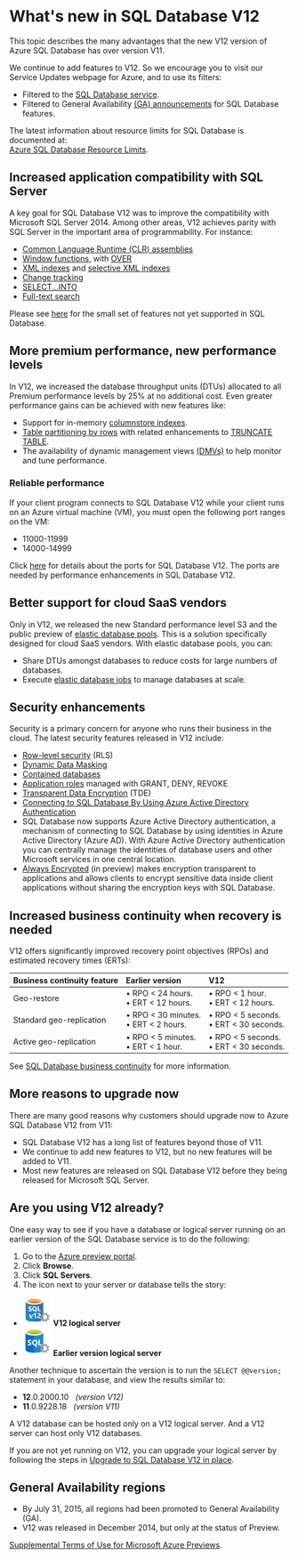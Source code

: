 <properties 
	pageTitle="What's new in SQL Database V12 | Microsoft Azure" 
	description="Describes why business systems that are using Azure SQL Database in the cloud will benefit by upgrading to version V12 now." 
	services="sql-database" 
	documentationCenter="" 
	authors="MightyPen" 
	manager="jeffreyg" 
	editor=""/>


<tags 
	ms.service="sql-database" 
	ms.workload="data-management" 
	ms.tgt_pltfrm="na" 
	ms.devlang="na" 
	ms.topic="article" 
	ms.date="09/15/2015" 
	ms.author="genemi"/>


# What's new in SQL Database V12


This topic describes the many advantages that the new V12 version of Azure SQL Database has over version V11.


We continue to add features to V12. So we encourage you to visit our Service Updates webpage for Azure, and to use its filters:


- Filtered to the [SQL Database service](http://azure.microsoft.com/updates/?service=sql-database).
- Filtered to General Availability [(GA) announcements](http://azure.microsoft.com/updates/?service=sql-database&update-type=general-availability) for SQL Database features.


The latest information about resource limits for SQL Database is documented at:<br/>[Azure SQL Database Resource Limits](sql-database-resource-limits.md).


## Increased application compatibility with SQL Server


A key goal for SQL Database V12 was to improve the compatibility with Microsoft SQL Server 2014. Among other areas, V12 achieves parity with SQL Server in the important area of programmability. For instance:


- [Common Language Runtime (CLR) assemblies](http://msdn.microsoft.com/library/ms189524.aspx)
- [Window functions](http://msdn.microsoft.com/library/bb934097.aspx), with [OVER](http://msdn.microsoft.com/library/ms189461.aspx) 
- [XML indexes](http://msdn.microsoft.com/library/bb934097.aspx) and [selective XML indexes](http://msdn.microsoft.com/library/jj670104.aspx)
- [Change tracking](http://msdn.microsoft.com/library/bb933875.aspx)
- [SELECT...INTO](http://msdn.microsoft.com/library/ms188029.aspx)
- [Full-text search](http://msdn.microsoft.com/library/ms142571.aspx)


Please see [here](http://msdn.microsoft.com/library/azure/ee336281.aspx) for the small set of features not yet supported in SQL Database.


## More premium performance, new performance levels


In V12, we increased the database throughput units (DTUs) allocated to all Premium performance levels by 25% at no additional cost. Even greater performance gains can be achieved with new features like:


- Support for in-memory [columnstore indexes](http://msdn.microsoft.com/library/gg492153.aspx).
- [Table partitioning by rows](http://msdn.microsoft.com/library/ms187802.aspx) with related enhancements to [TRUNCATE TABLE](http://msdn.microsoft.com/library/ms177570.aspx).
- The availability of dynamic management views [(DMVs)](http://msdn.microsoft.com/library/ms188754.aspx) to help monitor and tune performance.


### Reliable performance


If your client program connects to SQL Database V12 while your client runs on an Azure virtual machine (VM), you must open the following port ranges on the VM:

- 11000-11999
- 14000-14999


Click [here](sql-database-develop-direct-route-ports-adonet-v12.md) for details about the ports for SQL Database V12. The ports are needed by performance enhancements in SQL Database V12.


## Better support for cloud SaaS vendors


Only in V12, we released the new Standard performance level S3 and the public preview of [elastic database pools](sql-database-elastic-pool.md).
This is a solution specifically designed for cloud SaaS vendors.  With elastic database pools, you can:


- Share DTUs amongst databases to reduce costs for large numbers of databases.
- Execute [elastic database jobs](sql-database-elastic-jobs-overview.md) to manage databases at scale.


## Security enhancements


Security is a primary concern for anyone who runs their business in the cloud. The latest security features released in V12 include:


- [Row-level security](http://msdn.microsoft.com/library/dn765131.aspx) (RLS)
- [Dynamic Data Masking](sql-database-dynamic-data-masking-get-started.md)
- [Contained databases](http://msdn.microsoft.com/library/azure/ff394108.aspx)
- [Application roles](http://msdn.microsoft.com/library/ms190998.aspx) managed with GRANT, DENY, REVOKE
- [Transparent Data Encryption](http://msdn.microsoft.com/library/0bf7e8ff-1416-4923-9c4c-49341e208c62.aspx) (TDE)
- [Connecting to SQL Database By Using Azure Active Directory Authentication](sql-database-aad-authentication.md)
 - SQL Database now supports Azure Active Directory authentication, a mechanism of connecting to SQL Database by using identities in Azure Active Directory (Azure AD). With Azure Active Directory authentication you can centrally manage the identities of database users and other Microsoft services in one central location.
- [Always Encrypted](https://msdn.microsoft.com/library/mt163865.aspx) (in preview) makes encryption transparent to applications and allows clients to encrypt sensitive data inside client applications without sharing the encryption keys with SQL Database.


## Increased business continuity when recovery is needed


V12 offers significantly improved recovery point objectives (RPOs) and estimated recovery times (ERTs):


| Business continuity feature | Earlier version | V12 |
| :-- | :-- | :-- |
| Geo-restore | • RPO < 24 hours.<br/>• ERT <  12 hours. | • RPO < 1 hour.<br/>• ERT < 12 hours. |
| Standard geo-replication | • RPO < 30 minutes.<br/>• ERT < 2 hours. | • RPO < 5 seconds.<br/>• ERT < 30 seconds. |
| Active geo-replication | • RPO < 5 minutes.<br/>• ERT < 1 hour. | • RPO < 5 seconds.<br/>• ERT < 30 seconds. |


See [SQL Database business continuity](http://msdn.microsoft.com/library/azure/hh852669.aspx) for more information.


## More reasons to upgrade now


There are many good reasons why customers should upgrade now to Azure SQL Database V12 from V11:


- SQL Database V12 has a long list of features beyond those of V11.
- We continue to add new features to V12, but no new features will be added to V11.
- Most new features are released on SQL Database V12 before they being released for Microsoft SQL Server.


## Are you using V12 already?


One easy way to see if you have a database or logical server running on an earlier version of the SQL Database service is to do the following:


1. Go to the [Azure preview portal](http://portal.azure.com/).
2. Click **Browse**.
3. Click **SQL Servers**.
4. The icon next to your server or database tells the story:
 - ![Icon for a v12 server](./media/sql-database-v12-whats-new/v12_icon.png) **V12 logical server**
 - ![Icon for earlier version server](./media/sql-database-v12-whats-new/earlier_icon.png) **Earlier version logical server**


Another technique to ascertain the version is to run the `SELECT @@version;` statement in your database, and view the results similar to:


- **12**.0.2000.10 &nbsp; *(version V12)*
- **11**.0.9228.18 &nbsp; *(version V11)*


A V12 database can be hosted only on a V12 logical server. And a V12 server can host only V12 databases.


If you are not yet running on V12, you can upgrade your logical server by following the steps in [Upgrade to SQL Database V12 in place](sql-database-v12-upgrade.md).


## <a name="V12AzureSqlDbPreviewGaTable"></a> General Availability regions


- By July 31, 2015, all regions had been promoted to General Availability (GA).
- V12 was released in December 2014, but only at the status of Preview.

[Supplemental Terms of Use for Microsoft Azure Previews](http://azure.microsoft.com/support/legal/preview-supplemental-terms/).
